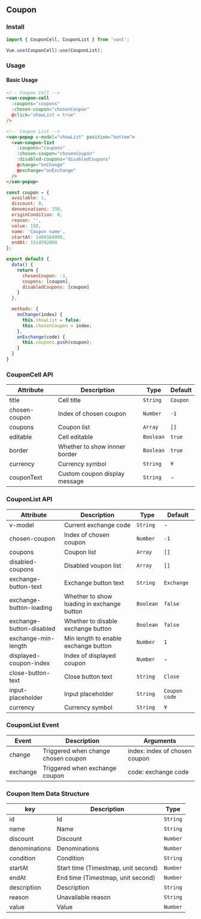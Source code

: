 ## Coupon

### Install
``` javascript
import { CouponCell, CouponList } from 'vant';

Vue.use(CouponCell).use(CouponList);
```

### Usage

#### Basic Usage

```html
<!-- Coupon Cell -->
<van-coupon-cell
  :coupons="coupons"
  :chosen-coupon="chosenCoupon"
  @click="showList = true"
/>

<!-- Coupon List -->
<van-popup v-model="showList" position="bottom">
  <van-coupon-list
    :coupons="coupons"
    :chosen-coupon="chosenCoupon"
    :disabled-coupons="disabledCoupons"
    @change="onChange"
    @exchange="onExchange"
  />
</van-popup>
```

```javascript
const coupon = {
  available: 1,
  discount: 0,
  denominations: 150,
  originCondition: 0,
  reason: '',
  value: 150,
  name: 'Coupon name',
  startAt: 1489104000,
  endAt: 1514592000
};

export default {
  data() {
    return {
      chosenCoupon: -1,
      coupons: [coupon],
      disabledCoupons: [coupon]
    }
  },

  methods: {
    onChange(index) {
      this.showList = false;
      this.chosenCoupon = index;
    },
    onExchange(code) {
      this.coupons.push(coupon);
    }
  }
}
```

### CouponCell API

| Attribute | Description | Type | Default |
|------|------|------|------|
| title | Cell title | `String` | `Coupon` |
| chosen-coupon | Index of chosen coupon | `Number` | `-1` |
| coupons | Coupon list | `Array` | `[]` |
| editable | Cell editable | `Boolean` | `true` |
| border | Whether to show innner border | `Boolean` | `true` |
| currency | Currency symbol |  `String` | `¥` |
| couponText | Custom coupon display message |  `String` | - | - |

### CouponList API

| Attribute | Description | Type | Default |
|------|------|------|------|
| v-model | Current exchange code | `String` | - |
| chosen-coupon | Index of chosen coupon | `Number` | `-1` |
| coupons | Coupon list | `Array` | `[]` |
| disabled-coupons | Disabled voupon list | `Array` | `[]` |
| exchange-button-text | Exchange button text | `String` | `Exchange` |
| exchange-button-loading | Whether to show loading in exchange button | `Boolean` | `false` |
| exchange-button-disabled | Whether to disable exchange button | `Boolean` | `false` |
| exchange-min-length | Min length to enable exchange button | `Number` | `1` |
| displayed-coupon-index | Index of displayed coupon | `Number` | - |
| close-button-text | Close button text | `String` | `Close` |
| input-placeholder | Input placeholder | `String` | `Coupon code` |
| currency | Currency symbol |  `String` | `¥` |

### CouponList Event

| Event | Description | Arguments |
|------|------|------|
| change | Triggered when change chosen coupon | index: index of chosen coupon |
| exchange | Triggered when exchange coupon | code: exchange code |

### Coupon Item Data Structure

| key | Description | Type |
|------|------|------|
| id | Id | `String` |
| name | Name | `String` |
| discount | Discount | `Number` |
| denominations | Denominations | `Number` |
| condition | Condition | `String` |
| startAt | Start time (Timestmap, unit second) | `Number` |
| endAt | End time (Timestmap, unit second) | `Number` |
| description | Description | `String` |
| reason | Unavailable reason | `String` |
| value | Value | `Number` |
